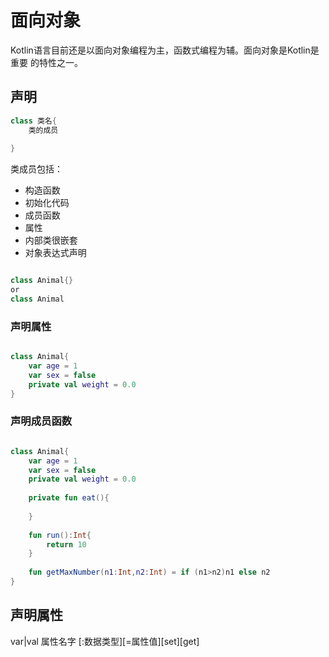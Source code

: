 # 面向对象

Kotlin语言目前还是以面向对象编程为主，函数式编程为辅。面向对象是Kotlin是重要
的特性之一。

## 声明

```kotlin
class 类名{
    类的成员
    
}
```

类成员包括：
- 构造函数
- 初始化代码
- 成员函数
- 属性
- 内部类很嵌套
- 对象表达式声明

```kotlin

class Animal{}
or 
class Animal

```

### 声明属性

```kotlin

class Animal{
    var age = 1
    var sex = false
    private val weight = 0.0
}
```

### 声明成员函数


```kotlin

class Animal{
    var age = 1
    var sex = false
    private val weight = 0.0
    
    private fun eat(){
        
    }
    
    fun run():Int{
        return 10
    }
    
    fun getMaxNumber(n1:Int,n2:Int) = if (n1>n2)n1 else n2
}
```

## 声明属性

var|val 属性名字 [:数据类型][=属性值][set][get]

